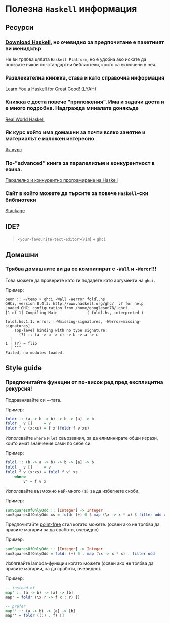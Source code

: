 # Полезна `Haskell` информация

## Ресурси

### [Download Haskell], но очевидно за предпочитане е пакетният ви мениджър
Не ви трябва цялата `Haskell Platform`, но е удобна ако искате да ползвате някои по-стандартни библиотеки, които са включени в нея.

### Развлекателна книжка, става и като справочна информация
[Learn You a Haskell for Great Good! (LYAH)]

### Книжка с доста повече "приложения". Има и задачи доста и е много подробна. Надгражда миналата донякъде
[Real World Haskell]

### Як курс който има домашни за почти всяко занятие и материалът е изложен интересно
[Як курс]

### По-"advanced" книга за паралелизъм и конкурентност в езика.
[Паралелно и конкурентно програмиране на Haskell]

### Сайт в който можете да търсите за повече `Haskell`-ски библиотеки
[Stackage]

## IDE?
> `<your-favourite-text-editor>`(`vim`) + `ghci`

## Домашни
### Трябва домашните ви да се компилират с `-Wall` и `-Weror`!!!
Това можете да проверите като ги подадете като аргументи на `ghci`.

Пример:
```
peon :: ~/temp » ghci -Wall -Werror foldl.hs
GHCi, version 8.4.3: http://www.haskell.org/ghc/  :? for help
Loaded GHCi configuration from /home/googleson78/.ghci
[1 of 1] Compiling Main             ( foldl.hs, interpreted )

foldl.hs:1:1: error: [-Wmissing-signatures, -Werror=missing-signatures]
    Top-level binding with no type signature:
      (?) :: (a -> b -> c) -> b -> a -> c
  |
1 | (?) = flip
  | ^^^
Failed, no modules loaded.
```

## Style guide
### Предпочитайте функции от по-висок ред пред експлицитна рекурсия!

Подравнявайте си `=`-тата.

Пример:
```haskell
foldr :: (a -> b -> b) -> b -> [a] -> b
foldr _ v []     = v
foldr f v (x:xs) = f x (foldr f v xs)
```

Използвайте `where` и `let` свързвания, за да елиминирате общи изрази, които имат знаечение сами по себе си.

Пример:
```haskell
foldl :: (b -> a -> b) -> b -> [a] -> b
foldl _ v []     = v
foldl f v (x:xs) = foldl f v' xs
    where
        v' = f v x
```

Използвайте възможно най-много `($)` за да избегнете скоби.

Пример:
```haskell
sumSquaresOfOnlyOdd :: [Integer] -> Integer
sumSquaresOfOnlyOdd xs = foldr (+) 0 $ map (\x -> x * x) $ filter odd xs
```

Предпочитайте [point-free] стил когато можете. (освен ако не трябва да правите магарии за да сработи, очевидно)

Пример:
```haskell
sumSquaresOfOnlyOdd :: [Integer] -> Integer
sumSquaresOfOnlyOdd = foldr (+) 0 . map (\x -> x * x) . filter odd
```

Избягвайте lambda-функции когато можете (освен ако не трябва да правите магарии, за да сработи, очевидно).

Пример:
```haskell
-- instead of
map' :: (a -> b) -> [a] -> [b]
map' = foldr (\x r -> f x : r) []

-- prefer
map'' :: (a -> b) -> [a] -> [b]
map'' = foldr ((:) . f) []
```

[Hoogle]: https://www.haskell.org/hoogle/
[Stackage]: https://www.stackage.org/
[Download Haskell]: https://www.haskell.org/downloads
[Learn You a Haskell for Great Good! (LYAH)]: http://learnyouahaskell.com/chapters
[Real World Haskell]: http://book.realworldhaskell.org/read/
[Як курс]: https://www.seas.upenn.edu/~cis194/spring13/lectures.html
[Паралелно и конкурентно програмиране на Haskell]: https://adjoint.fun/books/haskell/%5BSimon_Marlow%5D_Parallel_and_Concurrent_Programming.pdf
[point-free]: https://wiki.haskell.org/Pointfree
